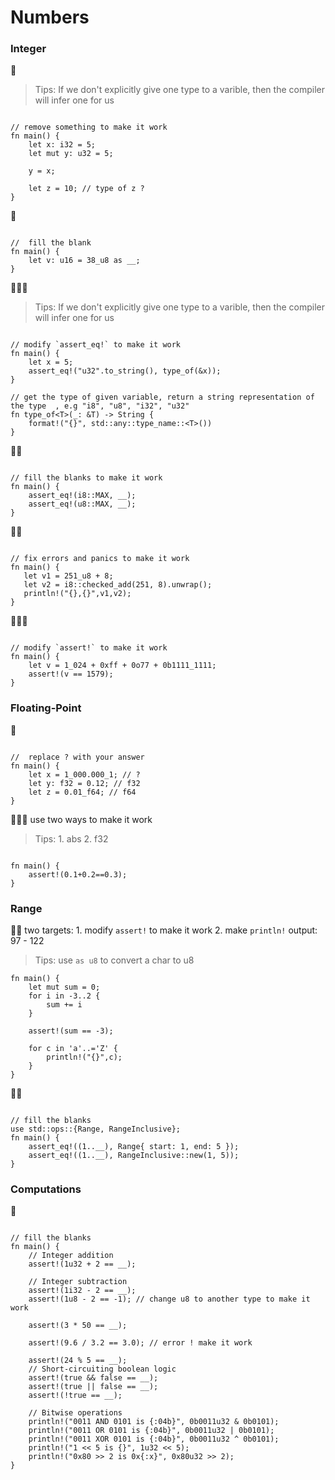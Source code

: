 # Numbers

### Integer

🌟 

> Tips: If we don't explicitly give one type to a varible, then the compiler will infer one for us

```rust,editable

// remove something to make it work
fn main() {
    let x: i32 = 5;
    let mut y: u32 = 5;

    y = x;
    
    let z = 10; // type of z ? 
}
```

🌟
```rust,editable

//  fill the blank
fn main() {
    let v: u16 = 38_u8 as __;
}
```

🌟🌟🌟  

> Tips: If we don't explicitly give one type to a varible, then the compiler will infer one for us

```rust,editable

// modify `assert_eq!` to make it work
fn main() {
    let x = 5;
    assert_eq!("u32".to_string(), type_of(&x));
}

// get the type of given variable, return a string representation of the type  , e.g "i8", "u8", "i32", "u32"
fn type_of<T>(_: &T) -> String {
    format!("{}", std::any::type_name::<T>())
}
```

🌟🌟 
```rust,editable

// fill the blanks to make it work
fn main() {
    assert_eq!(i8::MAX, __); 
    assert_eq!(u8::MAX, __); 
}
```

🌟🌟 
```rust,editable

// fix errors and panics to make it work
fn main() {
   let v1 = 251_u8 + 8;
   let v2 = i8::checked_add(251, 8).unwrap();
   println!("{},{}",v1,v2);
}
```

🌟🌟🌟 
```rust,editable

// modify `assert!` to make it work
fn main() {
    let v = 1_024 + 0xff + 0o77 + 0b1111_1111;
    assert!(v == 1579);
}
```


### Floating-Point
🌟

```rust,editable

//  replace ? with your answer
fn main() {
    let x = 1_000.000_1; // ?
    let y: f32 = 0.12; // f32
    let z = 0.01_f64; // f64
}
```
🌟🌟🌟 use two ways to make it work

> Tips: 1. abs 2. f32

```rust,editable

fn main() {
    assert!(0.1+0.2==0.3);
}
```

### Range
🌟🌟 two targets: 1. modify `assert!` to make it work 2. make `println!` output: 97 - 122

> Tips: use `as u8` to convert a char to u8
```rust,editable
fn main() {
    let mut sum = 0;
    for i in -3..2 {
        sum += i
    }

    assert!(sum == -3);

    for c in 'a'..='Z' {
        println!("{}",c);
    }
}
```

🌟🌟 
```rust,editable

// fill the blanks
use std::ops::{Range, RangeInclusive};
fn main() {
    assert_eq!((1..__), Range{ start: 1, end: 5 });
    assert_eq!((1..__), RangeInclusive::new(1, 5));
}
```

### Computations

🌟 
```rust,editable

// fill the blanks
fn main() {
    // Integer addition
    assert!(1u32 + 2 == __);

    // Integer subtraction
    assert!(1i32 - 2 == __);
    assert!(1u8 - 2 == -1); // change u8 to another type to make it work
    
    assert!(3 * 50 == __);

    assert!(9.6 / 3.2 == 3.0); // error ! make it work

    assert!(24 % 5 == __);
    // Short-circuiting boolean logic
    assert!(true && false == __);
    assert!(true || false == __);
    assert!(!true == __);

    // Bitwise operations
    println!("0011 AND 0101 is {:04b}", 0b0011u32 & 0b0101);
    println!("0011 OR 0101 is {:04b}", 0b0011u32 | 0b0101);
    println!("0011 XOR 0101 is {:04b}", 0b0011u32 ^ 0b0101);
    println!("1 << 5 is {}", 1u32 << 5);
    println!("0x80 >> 2 is 0x{:x}", 0x80u32 >> 2);
}
```
